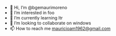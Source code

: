 - 👋 Hi, I’m @bgemaurimoreno
- 👀 I’m interested in foo
- 🌱 I’m currently learning ltr
- 💞️ I’m looking to collaborate on windows
- 📫 How to reach me mauricioam1962@gmail.com

<!---
bgemaurimoreno/bgemaurimoreno is a ✨ special ✨ repository because its `README.md` (this file) appears on your GitHub profile.
You can click the Preview link to take a look at your changes.
--->
